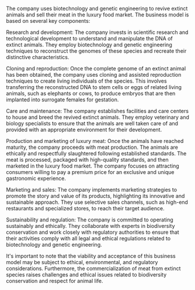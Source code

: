   The company uses biotechnology and genetic engineering to revive extinct animals and sell their meat in the luxury food market. The business model is based on several key components:

Research and development: The company invests in scientific research and technological development to understand and manipulate the DNA of extinct animals. They employ biotechnology and genetic engineering techniques to reconstruct the genomes of these species and recreate their distinctive characteristics.

Cloning and reproduction: Once the complete genome of an extinct animal has been obtained, the company uses cloning and assisted reproduction techniques to create living individuals of the species. This involves transferring the reconstructed DNA to stem cells or eggs of related living animals, such as elephants or cows, to produce embryos that are then implanted into surrogate females for gestation.

Care and maintenance: The company establishes facilities and care centers to house and breed the revived extinct animals. They employ veterinary and biology specialists to ensure that the animals are well taken care of and provided with an appropriate environment for their development.

Production and marketing of luxury meat: Once the animals have reached maturity, the company proceeds with meat production. The animals are ethically and respectfully slaughtered following established standards. The meat is processed, packaged with high-quality standards, and then marketed in the luxury food market. The company focuses on attracting consumers willing to pay a premium price for an exclusive and unique gastronomic experience.

Marketing and sales: The company implements marketing strategies to promote the story and value of its products, highlighting its innovative and sustainable approach. They use selective sales channels, such as high-end restaurants and specialized stores, to reach their target audience.

Sustainability and regulation: The company is committed to operating sustainably and ethically. They collaborate with experts in biodiversity conservation and work closely with regulatory authorities to ensure that their activities comply with all legal and ethical regulations related to biotechnology and genetic engineering.

It's important to note that the viability and acceptance of this business model may be subject to ethical, environmental, and regulatory considerations. Furthermore, the commercialization of meat from extinct species raises challenges and ethical issues related to biodiversity conservation and respect for animal life.

